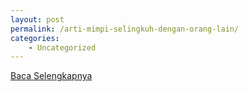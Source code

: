 ```yaml
---
layout: post
permalink: /arti-mimpi-selingkuh-dengan-orang-lain/
categories:
    - Uncategorized
---
```


[Baca Selengkapnya](/07)